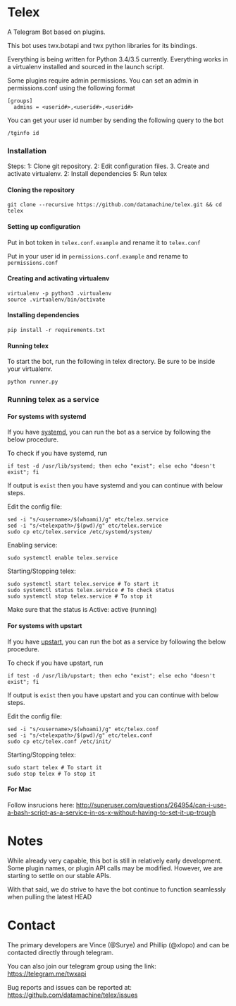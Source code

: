 # Telex
A Telegram Bot based on plugins. 

This bot uses twx.botapi and twx python libraries for its bindings.

Everything is being written for Python 3.4/3.5 currently. Everything works in a virtualenv installed and sourced in the launch script.

Some plugins require admin permissions. You can set an admin in permissions.conf using the following format

```
[groups]
  admins = <userid#>,<userid#>,<userid#>
```

You can get your user id number by sending the following query to the bot

```
/tginfo id
```

### Installation
Steps:
1: Clone git repository.
2: Edit configuration files.
3. Create and activate virtualenv.
2: Install dependencies
5: Run telex

#### Cloning the repository

    git clone --recursive https://github.com/datamachine/telex.git && cd telex

#### Setting up configuration
Put in bot token in `telex.conf.example` and rename it to `telex.conf`
    
Put in your user id in `permissions.conf.example` and rename to `permissions.conf`

#### Creating and activating virtualenv
    virtualenv -p python3 .virtualenv
    source .virtualenv/bin/activate

#### Installing dependencies
    pip install -r requirements.txt

#### Running telex

To start the bot, run the following in telex directory. Be sure to be inside your virtualenv.

    python runner.py

### Running telex as a service

#### For systems with systemd

If you have [systemd](http://www.freedesktop.org/wiki/Software/systemd/), you can run the bot as a service by following the below procedure.

To check if you have systemd, run 

    if test -d /usr/lib/systemd; then echo "exist"; else echo "doesn't exist"; fi

If output is ```exist``` then you have systemd and you can continue with below steps.

Edit the config file:

    sed -i "s/<username>/$(whoami)/g" etc/telex.service
    sed -i "s/<telexpath>/$(pwd)/g" etc/telex.service
    sudo cp etc/telex.service /etc/systemd/system/

Enabling service:

    sudo systemctl enable telex.service

Starting/Stopping telex:

    sudo systemctl start telex.service # To start it
    sudo systemctl status telex.service # To check status
    sudo systemctl stop telex.service # To stop it

Make sure that the status is Active: active (running)

#### For systems with upstart

If you have [upstart](http://upstart.ubuntu.com/), you can run the bot as a service by following the below procedure.

To check if you have upstart, run 

    if test -d /usr/lib/upstart; then echo "exist"; else echo "doesn't exist"; fi

If output is ```exist``` then you have upstart and you can continue with below steps.

Edit the config file:

    sed -i "s/<username>/$(whoami)/g" etc/telex.conf
    sed -i "s/<telexpath>/$(pwd)/g" etc/telex.conf
    sudo cp etc/telex.conf /etc/init/

Starting/Stopping telex:

    sudo start telex # To start it
    sudo stop telex # To stop it

#### For Mac
 Follow insrucions here: http://superuser.com/questions/264954/can-i-use-a-bash-script-as-a-service-in-os-x-without-having-to-set-it-up-trough

# Notes
While already very capable, this bot is still in relatively early development. Some plugin names, or plugin API calls may be modified. However, we are starting to settle on our stable APIs.

With that said, we do strive to have the bot continue to function seamlessly when pulling the latest HEAD

# Contact

The primary developers are Vince (@Surye) and Phillip (@xlopo) and can be contacted directly through telegram.

You can also join our telegram group using the link: https://telegram.me/twxapi

Bug reports and issues can be reported at: https://github.com/datamachine/telex/issues

